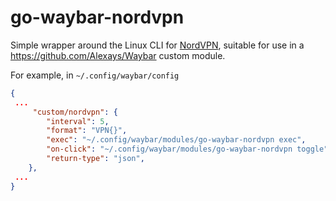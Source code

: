 # go-waybar-nordvpn

Simple wrapper around the Linux CLI for [NordVPN](https://nordvpn.com/
"NordVPN"), suitable for use in a <https://github.com/Alexays/Waybar> custom
module.

For example, in `~/.config/waybar/config`

```json
{
 ...
     "custom/nordvpn": {
        "interval": 5,
        "format": "VPN{}",
        "exec": "~/.config/waybar/modules/go-waybar-nordvpn exec",
        "on-click": "~/.config/waybar/modules/go-waybar-nordvpn toggle",
        "return-type": "json",
    },
 ...
}
```

